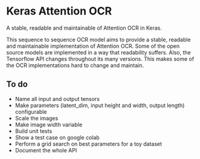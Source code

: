# Keras Attention OCR

A stable, readable and maintainable of Attention OCR in Keras.

This sequence to sequence OCR model aims to provide a stable, readable and maintainable implementation of Attention OCR.
Some of the open source models are implemented in a way that readability suffers.
Also, the Tensorflow API changes throughout its many versions.
This makes some of the OCR implementations hard to change and maintain.

## To do

* Name all input and output tensors 
* Make parameters (latent_dim, input height and width, output length) configurable
* Scale the images
* Make image width variable
* Build unit tests
* Show a test case on google colab
* Perform a grid search on best parameters for a toy dataset
* Document the whole API
